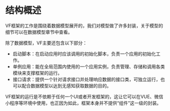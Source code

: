 # 结构概述
VF框架的工作是围绕着数据模型展开的，我们对模型做了许多封装，关于模型的细节可以在数据模型章节中查看。

除了数据模型，VF主要还包含以下部分：
- 启动脚本：在启动应用时应该调用的初始化脚本，负责一个应用的初始化工作。
- 单例应用：能在全局范围内使用的一个应用实例，负责管理、存储和调用各类模块来支撑框架的运行。
- 接口请求：提供一个针对请求接口并处理响应数据的接口类，可独立运行，也可以配合数据模型以达到无感知获取数据的目的。

VF框架的运行是不依赖于任何一个UI或者开发框架的，这让它可以在VUE、微信小程序等环境中使用，也正因为如此，框架本身并不提供“组件”这一级的封装。